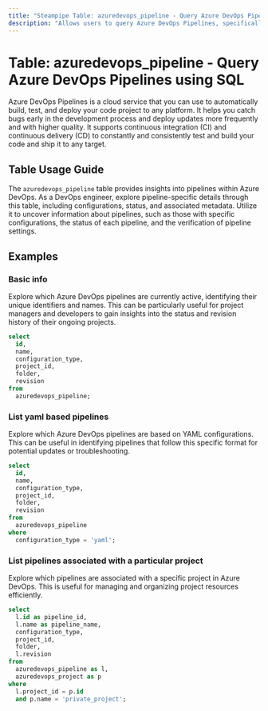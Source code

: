 ```yaml
---
title: "Steampipe Table: azuredevops_pipeline - Query Azure DevOps Pipelines using SQL"
description: "Allows users to query Azure DevOps Pipelines, specifically the details of each pipeline, providing insights into pipeline configurations, status, and associated metadata."
---
```


# Table: azuredevops_pipeline - Query Azure DevOps Pipelines using SQL

Azure DevOps Pipelines is a cloud service that you can use to automatically build, test, and deploy your code project to any platform. It helps you catch bugs early in the development process and deploy updates more frequently and with higher quality. It supports continuous integration (CI) and continuous delivery (CD) to constantly and consistently test and build your code and ship it to any target.

## Table Usage Guide

The `azuredevops_pipeline` table provides insights into pipelines within Azure DevOps. As a DevOps engineer, explore pipeline-specific details through this table, including configurations, status, and associated metadata. Utilize it to uncover information about pipelines, such as those with specific configurations, the status of each pipeline, and the verification of pipeline settings.

## Examples

### Basic info
Explore which Azure DevOps pipelines are currently active, identifying their unique identifiers and names. This can be particularly useful for project managers and developers to gain insights into the status and revision history of their ongoing projects.

```sql
select
  id,
  name,
  configuration_type,
  project_id,
  folder,
  revision
from
  azuredevops_pipeline;
```

### List yaml based pipelines
Explore which Azure DevOps pipelines are based on YAML configurations. This can be useful in identifying pipelines that follow this specific format for potential updates or troubleshooting.

```sql
select
  id,
  name,
  configuration_type,
  project_id,
  folder,
  revision
from
  azuredevops_pipeline
where
  configuration_type = 'yaml';
```

### List pipelines associated with a particular project
Explore which pipelines are associated with a specific project in Azure DevOps. This is useful for managing and organizing project resources efficiently.

```sql
select
  l.id as pipeline_id,
  l.name as pipeline_name,
  configuration_type,
  project_id,
  folder,
  l.revision
from
  azuredevops_pipeline as l,
  azuredevops_project as p
where
  l.project_id = p.id
  and p.name = 'private_project';
```